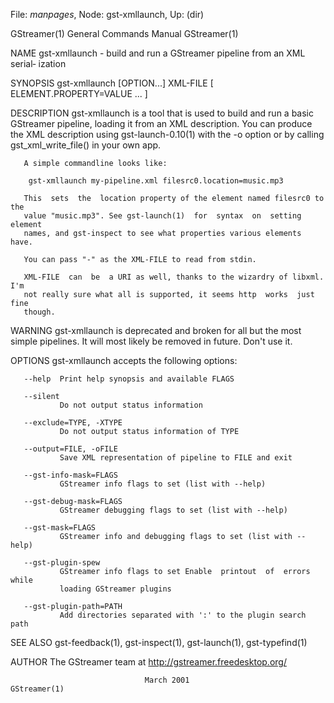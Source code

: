 File: *manpages*,  Node: gst-xmllaunch,  Up: (dir)

GStreamer(1)                General Commands Manual               GStreamer(1)



NAME
       gst-xmllaunch  - build and run a GStreamer pipeline from an XML serial‐
       ization

SYNOPSIS
       gst-xmllaunch [OPTION...] XML-FILE [ ELEMENT.PROPERTY=VALUE ... ]

DESCRIPTION
       gst-xmllaunch is a tool that is used to build and run a basic GStreamer
       pipeline,  loading  it from an XML description. You can produce the XML
       description using gst-launch-0.10(1) with the -o option or  by  calling
       gst_xml_write_file() in your own app.

       A simple commandline looks like:

        gst-xmllaunch my-pipeline.xml filesrc0.location=music.mp3

       This  sets  the  location property of the element named filesrc0 to the
       value "music.mp3". See gst-launch(1)  for  syntax  on  setting  element
       names, and gst-inspect to see what properties various elements have.

       You can pass "-" as the XML-FILE to read from stdin.

       XML-FILE  can  be  a URI as well, thanks to the wizardry of libxml. I'm
       not really sure what all is supported, it seems http  works  just  fine
       though.


WARNING
       gst-xmllaunch  is  deprecated  and  broken  for all but the most simple
       pipelines. It will most likely be removed in future. Don't use it.

OPTIONS
       gst-xmllaunch accepts the following options:

       --help  Print help synopsis and available FLAGS

       --silent
               Do not output status information

       --exclude=TYPE, -XTYPE
               Do not output status information of TYPE

       --output=FILE, -oFILE
               Save XML representation of pipeline to FILE and exit

       --gst-info-mask=FLAGS
               GStreamer info flags to set (list with --help)

       --gst-debug-mask=FLAGS
               GStreamer debugging flags to set (list with --help)

       --gst-mask=FLAGS
               GStreamer info and debugging flags to set (list with --help)

       --gst-plugin-spew
               GStreamer info flags to set Enable  printout  of  errors  while
               loading GStreamer plugins

       --gst-plugin-path=PATH
               Add directories separated with ':' to the plugin search path

SEE ALSO
       gst-feedback(1), gst-inspect(1), gst-launch(1), gst-typefind(1)

AUTHOR
       The GStreamer team at http://gstreamer.freedesktop.org/



                                  March 2001                      GStreamer(1)
